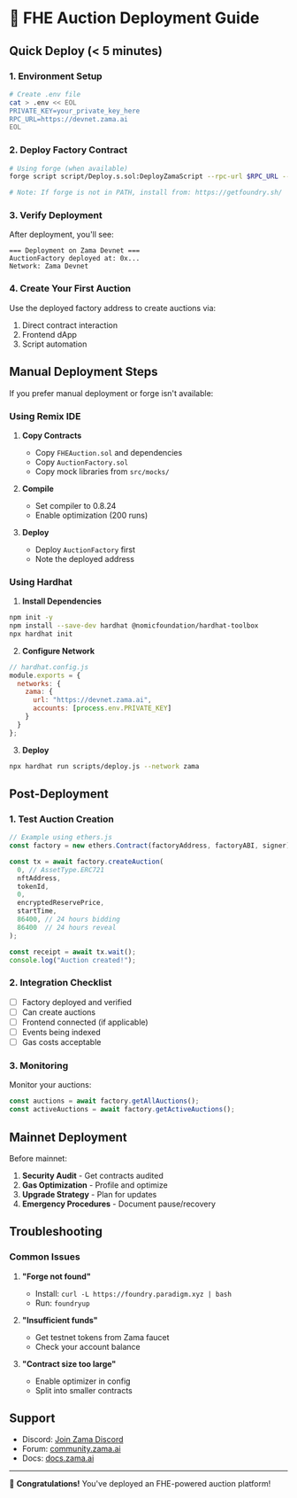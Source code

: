 # 🚀 FHE Auction Deployment Guide

## Quick Deploy (< 5 minutes)

### 1. Environment Setup

```bash
# Create .env file
cat > .env << EOL
PRIVATE_KEY=your_private_key_here
RPC_URL=https://devnet.zama.ai
EOL
```

### 2. Deploy Factory Contract

```bash
# Using forge (when available)
forge script script/Deploy.s.sol:DeployZamaScript --rpc-url $RPC_URL --broadcast

# Note: If forge is not in PATH, install from: https://getfoundry.sh/
```

### 3. Verify Deployment

After deployment, you'll see:
```
=== Deployment on Zama Devnet ===
AuctionFactory deployed at: 0x...
Network: Zama Devnet
```

### 4. Create Your First Auction

Use the deployed factory address to create auctions via:
1. Direct contract interaction
2. Frontend dApp
3. Script automation

## Manual Deployment Steps

If you prefer manual deployment or forge isn't available:

### Using Remix IDE

1. **Copy Contracts**
   - Copy `FHEAuction.sol` and dependencies
   - Copy `AuctionFactory.sol`
   - Copy mock libraries from `src/mocks/`

2. **Compile**
   - Set compiler to 0.8.24
   - Enable optimization (200 runs)

3. **Deploy**
   - Deploy `AuctionFactory` first
   - Note the deployed address

### Using Hardhat

1. **Install Dependencies**
```bash
npm init -y
npm install --save-dev hardhat @nomicfoundation/hardhat-toolbox
npx hardhat init
```

2. **Configure Network**
```javascript
// hardhat.config.js
module.exports = {
  networks: {
    zama: {
      url: "https://devnet.zama.ai",
      accounts: [process.env.PRIVATE_KEY]
    }
  }
};
```

3. **Deploy**
```bash
npx hardhat run scripts/deploy.js --network zama
```

## Post-Deployment

### 1. Test Auction Creation

```javascript
// Example using ethers.js
const factory = new ethers.Contract(factoryAddress, factoryABI, signer);

const tx = await factory.createAuction(
  0, // AssetType.ERC721
  nftAddress,
  tokenId,
  0,
  encryptedReservePrice,
  startTime,
  86400, // 24 hours bidding
  86400  // 24 hours reveal
);

const receipt = await tx.wait();
console.log("Auction created!");
```

### 2. Integration Checklist

- [ ] Factory deployed and verified
- [ ] Can create auctions
- [ ] Frontend connected (if applicable)
- [ ] Events being indexed
- [ ] Gas costs acceptable

### 3. Monitoring

Monitor your auctions:
```javascript
const auctions = await factory.getAllAuctions();
const activeAuctions = await factory.getActiveAuctions();
```

## Mainnet Deployment

Before mainnet:

1. **Security Audit** - Get contracts audited
2. **Gas Optimization** - Profile and optimize
3. **Upgrade Strategy** - Plan for updates
4. **Emergency Procedures** - Document pause/recovery

## Troubleshooting

### Common Issues

1. **"Forge not found"**
   - Install: `curl -L https://foundry.paradigm.xyz | bash`
   - Run: `foundryup`

2. **"Insufficient funds"**
   - Get testnet tokens from Zama faucet
   - Check your account balance

3. **"Contract size too large"**
   - Enable optimizer in config
   - Split into smaller contracts

## Support

- Discord: [Join Zama Discord](https://discord.gg/zama)
- Forum: [community.zama.ai](https://community.zama.ai)
- Docs: [docs.zama.ai](https://docs.zama.ai)

---

🎉 **Congratulations!** You've deployed an FHE-powered auction platform!
